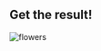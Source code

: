 ## Get the result!

![flowers](https://github.com/natashkasemenova/reels_flowers/assets/144455625/e325ae5a-f1a4-4521-897f-4d6deaa92ddf)


